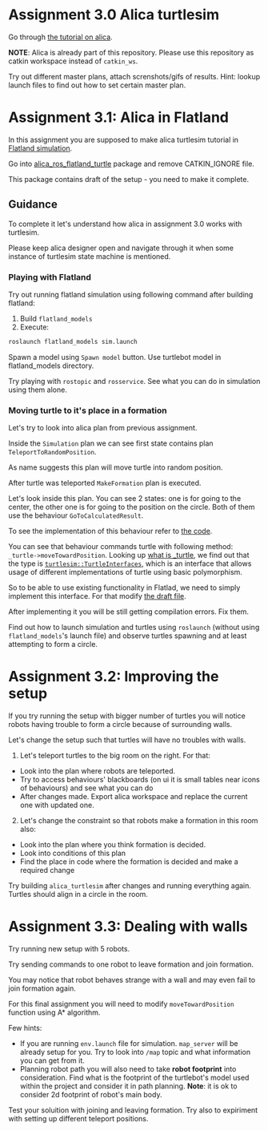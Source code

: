 # Assignment 3.0 Alica turtlesim

Go through [the tutorial on alica](https://github.com/rapyuta-robotics/alica/tree/devel/supplementary/alica_ros1/alica_ros_turtlesim).

<b>NOTE</b>: Alica is already part of this repository. Please use this repository as catkin workspace instead of `catkin_ws`.

Try out different master plans, attach screnshots/gifs of results.
Hint: lookup launch files to find out how to set certain master plan.

# Assignment 3.1: Alica in Flatland

In this assignment you are supposed to make alica turtlesim tutorial in [Flatland simulation](https://flatland-simulator.readthedocs.io/en/latest/overview.html).

Go into [alica_ros_flatland_turtle](https://github.com/Gamezar/ros-training/tree/main/src/alica_ros_flatland_turtle) package and remove CATKIN_IGNORE file.

This package contains draft of the setup - you need to make it complete.

## Guidance

To complete it let's understand how alica in assignment 3.0 works with turtlesim.

Please keep alica designer open and navigate through it when some instance of turtlesim state machine is mentioned.

### Playing with Flatland

Try out running flatland simulation using following command after building flatland:
1. Build `flatland_models`
2. Execute:
```bash
roslaunch flatland_models sim.launch
```

Spawn a model using `Spawn model` button. Use turtlebot model in flatland_models directory.

Try playing with `rostopic` and `rosservice`. See what you can do in simulation using them alone.

### Moving turtle to it's place in a formation

Let's try to look into alica plan from previous assignment.

Inside the `Simulation` plan we can see first state contains plan `TeleportToRandomPosition`.

As name suggests this plan will move turtle into random position.

After turtle was teleported `MakeFormation` plan is executed.

Let's look inside this plan. You can see 2 states: one is for going to the center, the other one is for going to the position on the circle. Both of them use the behaviour `GoToCalculatedResult`.

To see the implementation of this behaviour refer to [the code](https://github.com/rapyuta-robotics/alica/blob/2ea37c705ee3ba43575c5b7636c41a19fed74af5/supplementary/alica_turtlesim/libalica-turtlesim/src/GoToCalculatedResult.cpp#L24).

You can see that behaviour commands turtle with following method: `_turtle->moveTowardPosition`. Looking up [what is _turtle](https://github.com/rapyuta-robotics/alica/blob/2ea37c705ee3ba43575c5b7636c41a19fed74af5/supplementary/alica_turtlesim/libalica-turtlesim/include/GoToCalculatedResult.h#L23), we find out that the type is [`turtlesim::TurtleInterfaces`](https://github.com/rapyuta-robotics/alica/blob/2ea37c705ee3ba43575c5b7636c41a19fed74af5/supplementary/alica_turtlesim/include/alica_turtlesim/turtle_interfaces.hpp#L20), which is an interface that allows usage of different implementations of turtle using basic polymorphism.

So to be able to use existing functionality in Flatlad, we need to simply implement this interface. For that modify [the draft file](https://github.com/Gamezar/ros-training/blob/main/src/alica_ros_flatland_turtle/src/turtle_ros1_interfaces.cpp).

After implementing it you will be still getting compilation errors. Fix them.

Find out how to launch simulation and turtles using `roslaunch` (without using `flatland_models`'s launch file) and observe turtles spawning and at least attempting to form a circle.

# Assignment 3.2: Improving the setup

If you try running the setup with bigger number of turtles you will notice robots having trouble to form a circle because of surrounding walls.

Let's change the setup such that turtles will have no troubles with walls.

1. Let's teleport turtles to the big room on the right. For that:
- Look into the plan where robots are teleported.
- Try to access behaviours' blackboards (on ui it is small tables near icons of behaviours) and see what you can do
- After changes made. Export alica workspace and replace the current one with updated one.

2. Let's change the constraint so that robots make a formation in this room also:
- Look into the plan where you think formation is decided.
- Look into conditions of this plan
- Find the place in code where the formation is decided and make a required change

Try building `alica_turtlesim` after changes and running everything again. Turtles should align in a circle in the room.

# Assignment 3.3: Dealing with walls

Try running new setup with 5 robots.

Try sending commands to one robot to leave formation and join formation.

You may notice that robot behaves strange with a wall and may even fail to join formation again.

For this final assignment you will need to modify `moveTowardPosition` function using A* algorithm.

Few hints:
- If you are running `env.launch` file for simulation. `map_server` will be already setup for you. Try to look into `/map` topic and what information you can get from it.
- Planning robot path you will also need to take <b>robot footprint</b> into consideration. Find what is the footprint of the turtlebot's model used within the project and consider it in path planning. <b>Note</b>: it is ok to consider 2d footprint of robot's main body.


Test your soluition with joining and leaving formation. Try also to expiriment with setting up different teleport positions.

